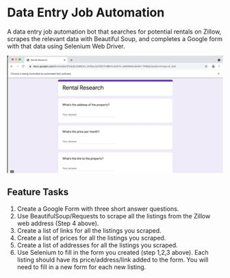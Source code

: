 # Data Entry Job Automation
A data entry job automation bot that searches for potential rentals on Zillow, scrapes the relevant data with Beautiful Soup, and completes a Google form with that data using Selenium Web Driver.

![data entry](data_entry.gif)

## Feature Tasks
1. Create a Google Form with three short answer questions.
1. Use BeautifulSoup/Requests to scrape all the listings from the Zillow web address (Step 4 above).
1. Create a list of links for all the listings you scraped. 
1. Create a list of prices for all the listings you scraped. 
1. Create a list of addresses for all the listings you scraped. 
1. Use Selenium to fill in the form you created (step 1,2,3 above). Each listing should have its price/address/link added to the form. You will need to fill in a new form for each new listing. 

